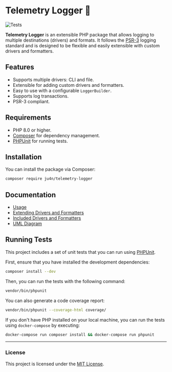 # Telemetry Logger 📜

![Tests](https://github.com/Ju4n/telemetry-package/actions/workflows/tests.yml/badge.svg)

**Telemetry Logger** is an extensible PHP package that allows logging to multiple destinations (drivers) and formats. It follows the [PSR-3](https://www.php-fig.org/psr/psr-3/) logging standard and is designed to be flexible and easily extensible with custom drivers and formatters.

## Features

- Supports multiple drivers: CLI and file.
- Extensible for adding custom drivers and formatters.
- Easy to use with a configurable `LoggerBuilder`.
- Supports log transactions.
- PSR-3 compliant.

## Requirements

- PHP 8.0 or higher.
- [Composer](https://getcomposer.org/) for dependency management.
- [PHPUnit](https://phpunit.de/) for running tests.

## Installation

You can install the package via Composer:

```bash
composer require ju4n/telemetry-logger
```

## Documentation

- [Usage](doc/Usage.md)
- [Extending Drivers and Formatters](/doc/Extend.md)
- [Included Drivers and Formatters](/doc/Drivers-Formaters.md)
- [UML Diagram](/doc/uml_diagram.png)


## Running Tests

This project includes a set of unit tests that you can run using [PHPUnit](https://phpunit.de/).

First, ensure that you have installed the development dependencies:

```bash
composer install --dev
```

Then, you can run the tests with the following command:

```bash
vendor/bin/phpunit
```

You can also generate a code coverage report:

```bash
vendor/bin/phpunit --coverage-html coverage/
```

If you don't have PHP installed on your local machine, you can run the tests using `docker-compose` by executing:

```bash
docker-compose run composer install && docker-compose run phpunit
```

---
### License

This project is licensed under the [MIT License](https://opensource.org/licenses/MIT).